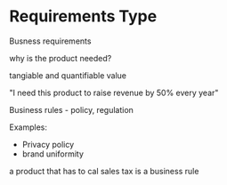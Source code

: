 # Requirements Type

Busness requirements

why is the product needed?

tangiable and quantifiable value

"I need this product to raise revenue by 50% every year"

Business rules - policy, regulation

Examples:

* Privacy policy
* brand uniformity


a product that has to cal sales tax is a business rule
